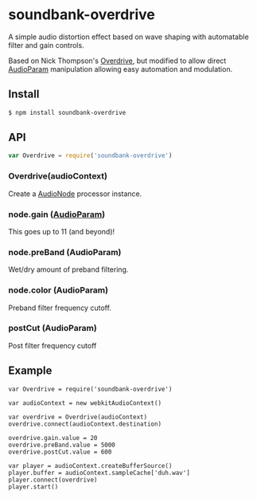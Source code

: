 soundbank-overdrive
===

A simple audio distortion effect based on wave shaping with automatable filter and gain controls.

Based on Nick Thompson's [Overdrive](https://github.com/nick-thompson/wa-overdrive), but modified to allow direct [AudioParam](https://developer.mozilla.org/en-US/docs/Web/API/AudioParam) manipulation allowing easy automation and modulation.

## Install

```bash
$ npm install soundbank-overdrive
```

## API

```js
var Overdrive = require('soundbank-overdrive')
```

### Overdrive(audioContext)

Create a [AudioNode](https://developer.mozilla.org/en-US/docs/Web/API/AudioNode) processor instance.

### node.gain ([AudioParam](https://developer.mozilla.org/en-US/docs/Web/API/AudioParam))

This goes up to 11 (and beyond)!

### node.preBand (AudioParam)

Wet/dry amount of preband filtering.

### node.color (AudioParam)

Preband filter frequency cutoff.

### postCut (AudioParam)

Post filter frequency cutoff

## Example

```
var Overdrive = require('soundbank-overdrive')

var audioContext = new webkitAudioContext()

var overdrive = Overdrive(audioContext)
overdrive.connect(audioContext.destination)

overdrive.gain.value = 20
overdrive.preBand.value = 5000
overdrive.postCut.value = 600

var player = audioContext.createBufferSource()
player.buffer = audioContext.sampleCache['duh.wav']
player.connect(overdrive)
player.start()
```
